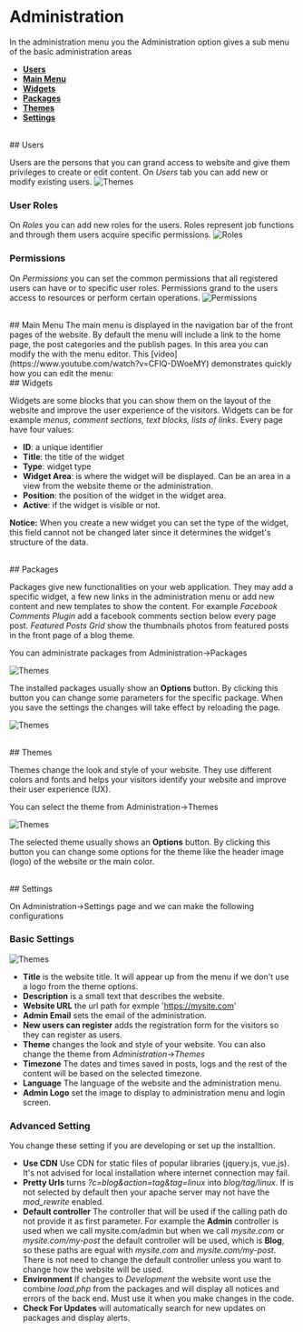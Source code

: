 
# Administration

In the administration menu you the Administration option gives a sub menu of the basic administration areas

- [**Users**](#users)
- [**Main Menu**](#mainmenu)
- [**Widgets**](#widgets)
- [**Packages**](#packages)
- [**Themes**](#themes)
- [**Settings**](#settings)

<br>
## Users

Users are the persons that you can grand access to website and give them privileges to create or edit content. On *Users* tab you can add new or modify existing users.
![Themes](assets/users172.png)

### User Roles

On *Roles* you can add new roles for the users. Roles represent job functions and through them users acquire specific permissions.
![Roles](assets/user-roles.png)

### Permissions

On *Permissions* you can set the common permissions that all registered users can have or to specific user roles. Permissions grand to the users access to resources or perform certain operations.
![Permissions](assets/user-permissions.png)

<br>
## Main Menu
The main menu is displayed in the navigation bar of the front pages of the website. By default the menu will include a link to the home page, the post categories and the publish pages. In this area you can modify the with the menu editor.
This [video](https://www.youtube.com/watch?v=CFIQ-DWoeMY) demonstrates quickly how you can edit the menu:

<br>
## Widgets

Widgets are some blocks that you can show them on the layout of the website and improve the user experience of the visitors. Widgets can be for example *menus, comment sections, text blocks, lists of links*.
Every page have four values:
- **ID**: a unique identifier
- **Title**: the title of the widget
- **Type**: widget type
- **Widget Area**: is where the widget will be displayed. Can be an area in a view from the website theme or the administration.
- **Position**: the position of the widget in the widget area.
- **Active**: if the widget is visible or not.

**Notice:** When you create a new widget you can set the type of the widget, this field cannot not be changed later since it determines the widget's structure of the data.

<br>
## Packages

Packages give new functionalities on your web application. They may add a specific widget, a few new links in the administration menu or add new content and new templates to show the content.
For example *Facebook Comments Plugin* add a facebook comments section below every page post. *Featured Posts Grid* show the thumbnails photos from featured posts in the front page of a blog theme.

You can administrate packages from Administration->Packages

![Themes](assets/addons.png)

The installed packages usually show an **Options** button. By clicking this button you can change some  parameters for the specific package. When you save the settings the changes will take effect by reloading the page.

![Themes](assets/addon-options.png)

<br>
## Themes

Themes change the look and style of your website. They use different colors and fonts and helps your visitors identify your website and improve their user experience (UX).

You can select the theme from Administration->Themes

![Themes](assets/themes172.png)

The selected theme usually shows an **Options** button. By clicking this button you can change some  options for the theme like the header image (logo) of the website or the main color.

<br>
## Settings

On Administration->Settings page and we can make the following configurations

### Basic Settings
![Themes](assets/settings180.png)
- **Title** is the website title. It will appear up from the menu if we don't use a logo from the theme options.
- **Description** is a small text that describes the website.
- **Website URL** the url path for exmple 'https://mysite.com'
- **Admin Email** sets the email of the administration.
- **New users can register** adds the registration form for the visitors so they can register as users.
- **Theme** changes the look and style of your website. You can also change the theme from *Administration->Themes*
- **Timezone** The dates and times saved in posts, logs and the rest of the content will be based on the selected timezone.
- **Language** The language of the website and the administration menu.
- **Admin Logo** set the image to display to administration menu and login screen.

### Advanced Setting

You change these setting if you are developing or set up the installtion.

- **Use CDN** Use CDN for static files of popular libraries (jquery.js, vue.js). It's not advised for local installation where internet connection may fail.
- **Pretty Urls** turns *?c=blog&action=tag&tag=linux* into *blog/tag/linux*. If is not selected by default then your apache server may not have the *mod_rewrite* enabled.
- **Default controller** The controller that will be used if the calling path do not provide it as first parameter. For example the **Admin** controller is used when we call mysite.com/admin but when we call *mysite.com* or *mysite.com/my-post* the default controller will be used, which is **Blog**, so these paths are egual with *mysite.com* and *mysite.com/my-post*. There is not need to change the default controller unless you want to change how the website will be used.
- **Environment** If changes to *Development* the website wont use the combine *load.php* from the packages and will display all notices and errors of the back end. Must use it when you make changes in the code.
- **Check For Updates** will automatically search for new updates on packages and display alerts.
